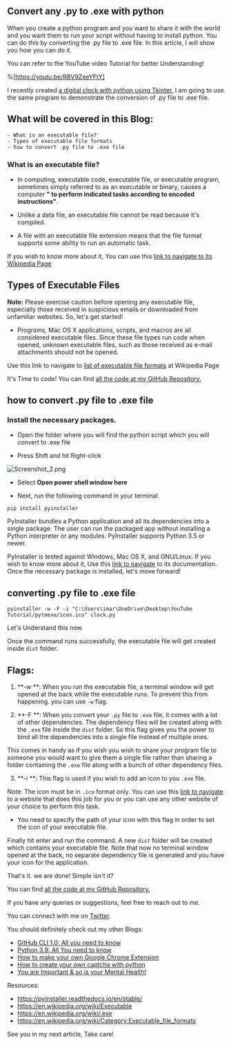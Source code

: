 ## Convert any .py to .exe with python

When you create a python program and you want to share it with the world and you want them to run your script without having to install python. You can do this by converting the .py file to .exe file. In this article, I will show you how you can do it.

You can refer to the YouTube video Tutorial for better Understanding!

%[https://youtu.be/R8V9ZeeYFtY]

I recently created [a digital clock with python using Tkinter.](https://ayushirawat.com/create-a-digital-clock-with-python?guid=e536081b-afeb-44e4-8e68-a187d554c330&deviceId=80e56b1c-2c34-484c-b8a4-b157a6bce4ac) I am going to use the same program to demonstrate the conversion of .py file to .exe file.

## What will be covered in this Blog:

```
- What is an executable file?
- Types of executable file formats 
- how to convert .py file to .exe file
```

### What is an executable file?

- In computing, executable code, executable file, or executable program, sometimes simply referred to as an executable or binary, causes a computer **"  to perform indicated tasks according to encoded instructions"**.

- Unlike a data file, an executable file cannot be read because it's compiled.

- A file with an executable file extension means that the file format supports some ability to run an automatic task. 

If you wish to know more about it, You can use this [link to navigate to its Wikipedia Page](https://en.wikipedia.org/wiki/Executable)

## Types of Executable Files

**Note:** Please exercise caution before opening any executable file, especially those received in suspicious emails or downloaded from unfamiliar websites.
So, let's get started!

- Programs, Mac OS X applications, scripts, and macros are all considered executable files. Since these file types run code when opened, unknown executable files, such as those received as e-mail attachments should not be opened.

Use this link to navigate to [list of executable file formats](https://en.wikipedia.org/wiki/Category:Executable_file_formats) at Wikipedia Page

It's Time to code! You can find [all the code at my GitHub Repository.](https://github.com/ayushi7rawat/Youtube-Projects/tree/master/.py%20to%20.exe)

## how to convert .py file to .exe file

### Install the necessary packages.

- Open the folder where you will find the python script which you will convert to .exe file

- Press Shift and hit Right-click

![Screenshot_2.png](https://cdn.hashnode.com/res/hashnode/image/upload/v1602210730502/psiiggMg9.png)

- Select **Open power shell window here**

- Next, run the following command in your terminal.

```
pip install pyinstaller
```
PyInstaller bundles a Python application and all its dependencies into a single package. The user can run the packaged app without installing a Python interpreter or any modules. PyInstaller supports Python 3.5 or newer. 

PyInstaller is tested against Windows, Mac OS X, and GNU/Linux.  If you wish to know more about it, Use this [link to navigate](https://pyinstaller.readthedocs.io/en/stable/) to its documentation.
Once the necessary package is installed, let's move forward!

## converting .py file to .exe file

```
pyinstaller -w -F -i "C:\Users\imar\OneDrive\Desktop\YouTube Tutorial/pytoexe/icon.ico" clock.py
```

Let's Understand this now.

Once the command runs successfully, the executable file will get created inside `dist` folder. 

## Flags:

1. **-w **: When you run the executable file, a terminal window will get opened at the back while the executable runs. To prevent this from happening. you can use `-w` flag.

2. **-F **: When you convert your `.py` file to `.exe` file, it comes with a lot of other dependencies. The dependency files will be created along with the `.exe` file inside the `dist` folder. So this flag gives you the power to bind all the dependencies into a single file instead of multiple ones. 

This comes in handy as if you wish you wish to share your program file to someone you would want to give them a single file rather than sharing a folder containing the `.exe` file along with a bunch of other dependency files.

3. **-i **: This flag is used if you wish to add an icon to you `.exe` file. 

Note: The icon must be in `.ico` format only. You can use this [link to navigate](https://convertico.com/) to a website that does this job for you or you can use any other website of your choice to perform this task.

- You need to specify the path of your icon with this flag in order to set the icon of your executable file. 

Finally hit enter and run the command. A new `dist` folder will be created which contains your executable file. Note that now no terminal window opened at the back, no separate dependency file is generated and you have your icon for the application.

That's it. we are done! Simple isn't it?

You can find [all the code at my GitHub Repository.](https://github.com/ayushi7rawat/Youtube-Projects/tree/master/.py%20to%20.exe)

If you have any queries or suggestions, feel free to reach out to me.

You can connect with me on [Twitter](https://twitter.com/ayushi7rawat).

You should definitely check out my other Blogs:

- [GitHub CLI 1.0: All you need to know](https://ayushirawat.com/github-cli-10-all-you-need-to-know)
- [Python 3.9: All You need to know](https://ayushirawat.com/python-39-all-you-need-to-know)
- [How to make your own Google Chrome Extension](https://ayushirawat.com/how-to-make-your-own-google-chrome-extension-1)
- [How to create your own captcha with python](https://ayushirawat.com/how-to-create-your-own-captcha-with-python)
- [You are Important & so is your Mental Health!](https://ayushirawat.com/you-are-important-and-so-is-your-mental-health)

Resources: 
- https://pyinstaller.readthedocs.io/en/stable/
- https://en.wikipedia.org/wiki/Executable
- https://en.wikipedia.org/wiki/.exe
- https://en.wikipedia.org/wiki/Category:Executable_file_formats

See you in my next article, Take care!
